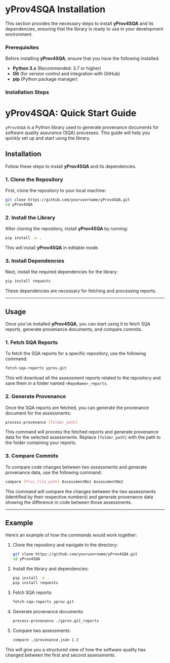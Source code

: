 # yProv4SQA Installation

This section provides the necessary steps to install **yProv4SQA** and its dependencies, ensuring that the library is ready to use in your development environment.

### **Prerequisites**
Before installing **yProv4SQA**, ensure that you have the following installed:
- **Python 3.x** (Recommended: 3.7 or higher)
- **Git** (for version control and integration with GitHub)
- **pip** (Python package manager)

### **Installation Steps**



# yProv4SQA: Quick Start Guide

`yProv4SQA` is a Python library used to generate provenance documents for software quality assurance (SQA) processes. This guide will help you quickly set up and start using the library.

## Installation

Follow these steps to install **yProv4SQA** and its dependencies.

### 1. Clone the Repository

First, clone the repository to your local machine:

```bash
git clone https://github.com/yourusername/yProv4SQA.git
cd yProv4SQA
```

### 2. Install the Library

After cloning the repository, install **yProv4SQA** by running:

```bash
pip install -e .
```

This will install **yProv4SQA** in editable mode.

### 3. Install Dependencies

Next, install the required dependencies for the library:

```bash
pip install requests
```

These dependencies are necessary for fetching and processing reports.

---

## Usage

Once you've installed **yProv4SQA**, you can start using it to fetch SQA reports, generate provenance documents, and compare commits.

### 1. Fetch SQA Reports

To fetch the SQA reports for a specific repository, use the following command:

```bash
fetch-sqa-reports yprov.git
```

This will download all the assessment reports related to the repository and save them in a folder named `<RepoName>_reports`.

### 2. Generate Provenance

Once the SQA reports are fetched, you can generate the provenance document for the assessments:

```bash
process-provenance [folder_path]
```

This command will process the fetched reports and generate provenance data for the selected assessments. Replace `[folder_path]` with the path to the folder containing your reports.

### 3. Compare Commits

To compare code changes between two assessments and generate provenance data, use the following command:

```bash
compare [Prov_file_path] AssessmentNo1 AssessmentNo2
```

This command will compare the changes between the two assessments (identified by their respective numbers) and generate provenance data showing the difference in code between those assessments.

---

## Example

Here’s an example of how the commands would work together:

1. Clone the repository and navigate to the directory:
   ```bash
   git clone https://github.com/yourusername/yProv4SQA.git
   cd yProv4SQA
   ```

2. Install the library and dependencies:
   ```bash
   pip install -e .
   pip install requests
   ```

3. Fetch SQA reports:
   ```bash
   fetch-sqa-reports yprov.git
   ```

4. Generate provenance documents:
   ```bash
   process-provenance ./yprov.git_reports
   ```

5. Compare two assessments:
   ```bash
   compare ./provenance.json 1 2
   ```
This will give you a structured view of how the software quality has changed between the first and second assessments.